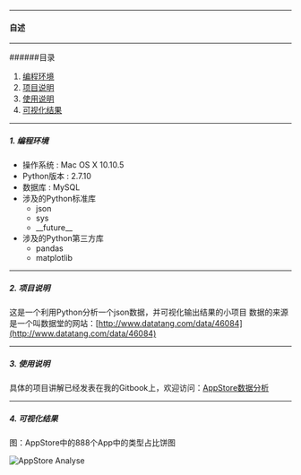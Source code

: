 --------------
<h4 id = 'CV'>自述</h4>

--------------

######目录

1. [编程环境](#c1)
2. [项目说明](#c2)
3. [使用说明](#c3)
4. [可视化结果](#c4)

--------------

<h5 id = 'c1'>1. 编程环境</h5>

* 操作系统 : Mac OS X 10.10.5
* Python版本 : 2.7.10
* 数据库 : MySQL
* 涉及的Python标准库
  - json
  - sys
  - \_\_future\_\_
* 涉及的Python第三方库
  - pandas
  - matplotlib

---------------

<h5 id = 'c2'>2. 项目说明</h5>

这是一个利用Python分析一个json数据，并可视化输出结果的小项目
数据的来源是一个叫数据堂的网站：[http://www.datatang.com/data/46084](http://www.datatang.com/data/46084)


---------------
<h5 id = 'c3'>3. 使用说明</h5>

具体的项目讲解已经发表在我的Gitbook上，欢迎访问：[AppStore数据分析](https://ajkipper.gitbooks.io/python-projects/content/xiang_mu_ff1a_appstore_shu_ju_fen_xi.html)

---------------
<h5 id = 'c4'>4. 可视化结果</h5>

图：AppStore中的888个App中的类型占比饼图

![AppStore Analyse](https://raw.githubusercontent.com/AJKipper/PythonProjects/master/appstore-data-analyse/result-pics/data.jpg)